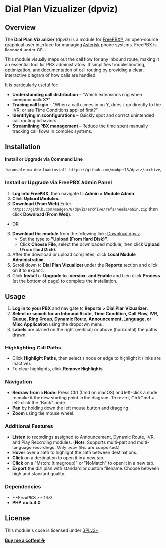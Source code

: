 # Dial Plan Vizualizer (dpviz)

## Overview
The **Dial Plan Vizualizer** (dpviz) is a module for [FreePBX®](http://www.freepbx.org/), an open-source graphical user interface for managing [Asterisk](http://www.asterisk.org/) phone systems. FreePBX is licensed under GPL.

This module visually maps out the call flow for any inbound route, making it an essential tool for PBX administrators. It simplifies troubleshooting, optimization, and documentation of call routing by providing a clear, interactive diagram of how calls are handled.

It is particularly useful for:
- **Understanding call distribution** – "Which extensions ring when someone calls X?"
- **Tracing call logic** – "When a call comes in on Y, does it go directly to the IVR, or are Time Conditions applied first?"
- **Identifying misconfigurations** – Quickly spot and correct unintended call routing behaviors.
- **Streamlining PBX management** – Reduce the time spent manually tracking call flows in complex systems.

## Installation

#### Install or Upgrade via Command Line:
```sh
fwconsole ma downloadinstall https://github.com/madgen78/dpviz/archive/refs/heads/main.zip
```

### Install or Upgrade via FreePBX Admin Panel
1. **Log into FreePBX**, then navigate to **Admin > Module Admin**.
2. Click **Upload Modules**.
3. **Download (From Web)** Enter ```https://github.com/madgen78/dpviz/archive/refs/heads/main.zip``` then click **Download (From Web)**.
- OR
3. **Download the module** from the following link: [Download dpviz](https://github.com/madgen78/dpviz/archive/refs/heads/main.zip).
    - Set the type to **"Upload (From Hard Disk)"**.
    - Click **Choose File**, select the downloaded module, then click **Upload (From Hard Disk)**.
4. After the download or upload completes, click **Local Module Administration**.
5. Scroll down to **Dial Plan Vizualizer** under the **Reports** section and click on it to expand.
6. Click **Install** or **Upgrade to -version- and Enable** and then click **Process** (at the bottom of page) to complete the installation.

## Usage
1. **Log in to your PBX** and navigate to **Reports > Dial Plan Vizualizer**.
2. **Select or search for an Inbound Route, Time Condition, Call Flow, IVR, Queue, Ring Group, Dynamic Route, Announcement, Language, or Misc Application** using the dropdown menu.
3. **Labels** are placed on the right (vertical) or above (horizontal) the paths drawn.

### Highlighting Call Paths
- Click **Highlight Paths**, then select a node or edge to highlight it (links are inactive).
- To clear highlights, click **Remove Highlights**.

### Navigation
- **Redraw from a Node:** Press Ctrl (Cmd on macOS) and left-click a node to make it the new starting point in the diagram. To revert, Ctrl/Cmd + left-click the "Back" node.
- **Pan** by holding down the left mouse button and dragging.
- **Zoom** using the mouse wheel.

### Additional Features
- **Listen** to recordings assigned to Announcement, Dynamic Route, IVR, and Play Recording modules. (**Note**: Supports multi-part and multi-language recordings. Only .wav files are supported.)
- **Hover** over a path to highlight the path between destinations.
- **Click** on a destination to open it in a new tab.
- **Click** on a "Match: (timegroup)" or "NoMatch" to open it in a new tab.
- **Export** the dial plan with standard or custom filename. Choose between high and standard quality. 

### Dependencies
- **FreePBX >= 14.0
- **PHP >= 5.4.0**

## License
This module's code is licensed under [GPLv3+](http://www.gnu.org/licenses/gpl-3.0.txt).

[__Buy me a coffee! :coffee:__](https://buymeacoffee.com/adamvolchko)

